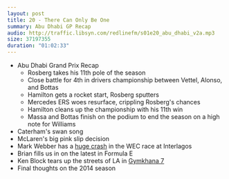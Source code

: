 ```yaml
---
layout: post
title: 20 - There Can Only Be One
summary: Abu Dhabi GP Recap
audio: http://traffic.libsyn.com/redlinefm/s01e20_abu_dhabi_v2a.mp3
size: 37197355
duration: "01:02:33"
---
```


* Abu Dhabi Grand Prix Recap
  * Rosberg takes his 11th pole of the season
  * Close battle for 4th in drivers championship between Vettel, Alonso, and Bottas
  * Hamilton gets a rocket start, Rosberg sputters
  * Mercedes ERS woes resurface, crippling Rosberg's chances
  * Hamilton cleans up the championship with his 11th win
  * Massa and Bottas finish on the podium to end the season on a high note for Williams
* Caterham's swan song
* McLaren's big pink slip decision
* Mark Webber has a [huge crash](https://www.youtube.com/watch?v=IIcFTIlj70c) in the WEC race at Interlagos
* Brian fills us in on the latest in Formula E
* Ken Block tears up the streets of LA in [Gymkhana 7](https://www.youtube.com/watch?v=5qanlirrRWs)
* Final thoughts on the 2014 season

<!-- more -->

<audio src="http://traffic.libsyn.com/redlinefm/s01e20_abu_dhabi_v2a.mp3" preload="none" />

[Download MP3](http://traffic.libsyn.com/redlinefm/s01e20_abu_dhabi_v2a.mp3)
